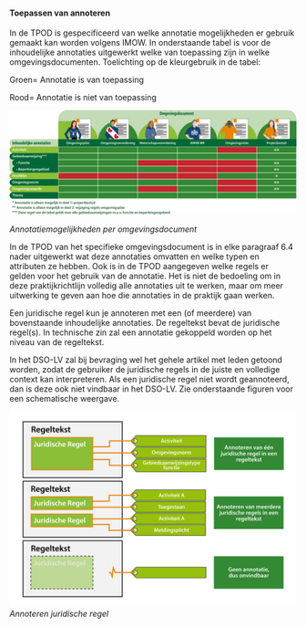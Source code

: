 #### Toepassen van annoteren

In de TPOD is gespecificeerd van welke annotatie mogelijkheden er gebruik
gemaakt kan worden volgens IMOW. In onderstaande tabel is voor de inhoudelijke
annotaties uitgewerkt welke van toepassing zijn in welke omgevingsdocumenten.
Toelichting op de kleurgebruik in de tabel:

Groen= Annotatie is van toepassing

Rood= Annotatie is niet van toepassing

![](media/3016OverzichtInhoudelijkeAnnotaties.png)

*Annotatiemogelijkheden per omgevingsdocument*

In de TPOD van het specifieke omgevingsdocument is in elke paragraaf 6.4 nader
uitgewerkt wat deze annotaties omvatten en welke typen en attributen ze hebben.
Ook is in de TPOD aangegeven welke regels er gelden voor het gebruik van de
annotatie. Het is niet de bedoeling om in deze praktijkrichtlijn volledig alle
annotaties uit te werken, maar om meer uitwerking te geven aan hoe die
annotaties in de praktijk gaan werken.

Een juridische regel kun je annoteren met een (of meerdere) van bovenstaande
inhoudelijke annotaties. De regeltekst bevat de juridische regel(s). In
technische zin zal een annotatie gekoppeld worden op het niveau van de
regeltekst.

In het DSO-LV zal bij bevraging wel het gehele artikel met leden getoond worden,
zodat de gebruiker de juridische regels in de juiste en volledige context kan
interpreteren. Als een juridische regel niet wordt geannoteerd, dan is deze ook
niet vindbaar in het DSO-LV. Zie onderstaande figuren voor een schematische
weergave.

![](media/3016ToepassenAnnoteren.png)
*Annoteren juridische regel*
